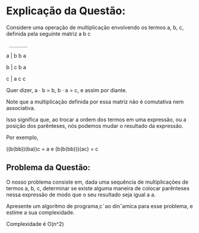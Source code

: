 # Explicação da Questão:
Considere uma operação de multiplicação envolvendo os termos a, b, c, definida pela seguinte matriz
     a b c

     
     _______
  a | b b a

  
  b | c b a

  
  c | a c c

  
Quer dizer, a · b = b, b · a = c, e assim por diante.


Note que a multiplicação definida por essa matriz não é comutativa nem associativa.


Isso significa que, ao trocar a ordem dos termos em uma expressão, ou a posição dos parênteses, nós podemos mudar o resultado da expressão.


Por exemplo,


((b(bb))(ba))c = a e (b(b(bb)))(ac) = c

## Problema da Questão: 

O nosso problema consiste em, dada uma sequência de multiplicações de termos a, b, c, determinar se existe alguma maneira de colocar parênteses nessa expressão de modo que o seu resultado seja igual a a.


Apresente um algoritmo de programa¸c˜ao dinˆamica para esse problema, e estime a sua complexidade.


Complexidade é O(n^2)
